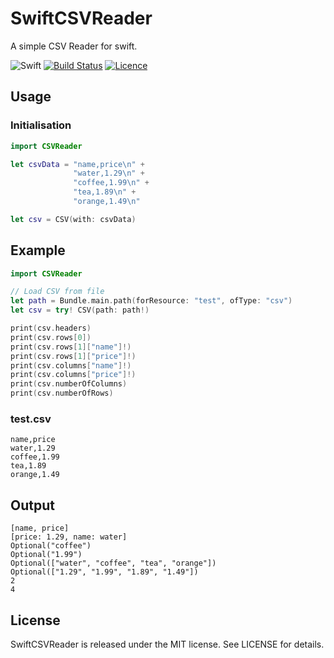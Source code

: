 # SwiftCSVReader
A simple CSV Reader for swift.

![Swift](https://img.shields.io/badge/swift-4.2-brightgreen.svg)
[![Build Status](https://travis-ci.org/peterentwistle/SwiftCSVReader.svg?branch=master)](https://travis-ci.org/peterentwistle/SwiftCSVReader)
[![Licence](https://img.shields.io/badge/Licence-MIT-lightgrey.svg)](https://github.com/peterentwistle/SwiftCSVReader/blob/master/LICENSE)

## Usage
### Initialisation
```swift
import CSVReader
```
```swift
let csvData = "name,price\n" +
              "water,1.29\n" +
              "coffee,1.99\n" +
              "tea,1.89\n" +
              "orange,1.49\n"

let csv = CSV(with: csvData)
```

## Example
```swift
import CSVReader

// Load CSV from file
let path = Bundle.main.path(forResource: "test", ofType: "csv")
let csv = try! CSV(path: path!)

print(csv.headers)
print(csv.rows[0])
print(csv.rows[1]["name"]!)
print(csv.rows[1]["price"]!)
print(csv.columns["name"]!)
print(csv.columns["price"]!)
print(csv.numberOfColumns)
print(csv.numberOfRows)
```

### test.csv
```
name,price
water,1.29
coffee,1.99
tea,1.89
orange,1.49
```

## Output

```
[name, price]
[price: 1.29, name: water]
Optional("coffee")
Optional("1.99")
Optional(["water", "coffee", "tea", "orange"])
Optional(["1.29", "1.99", "1.89", "1.49"])
2
4
```

## License
SwiftCSVReader is released under the MIT license. See LICENSE for details.
